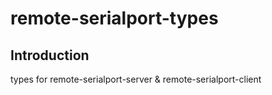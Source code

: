 # remote-serialport-types

## Introduction

types for remote-serialport-server & remote-serialport-client
